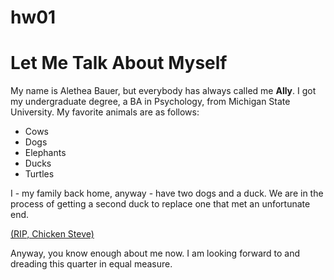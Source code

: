 # hw01
# Let Me Talk About Myself
My name is Alethea Bauer, but everybody has always called me **Ally**.  I got my undergraduate degree, a BA in Psychology, from Michigan State University.  My favorite animals are as follows:

* Cows
* Dogs
* Elephants
* Ducks
* Turtles

I - my family back home, anyway - have two dogs and a duck.  We are in the process of getting a second duck to replace one that met an unfortunate end.

[(RIP, Chicken Steve)](https://www.facebook.com/photo?fbid=10221014570227814&set=a.1059049690345)

Anyway, you know enough about me now.  I am looking forward to and dreading this quarter in equal measure.